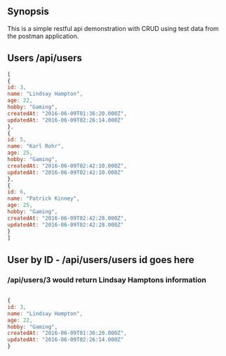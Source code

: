 ## Synopsis
This is a simple restful api demonstration with CRUD using test data from the postman application.

## Users /api/users
``` javascript
[
{
id: 3,
name: "Lindsay Hampton",
age: 22,
hobby: "Gaming",
createdAt: "2016-06-09T01:36:20.000Z",
updatedAt: "2016-06-09T02:26:14.000Z"
},
{
id: 5,
name: "Karl Rohr",
age: 25,
hobby: "Gaming",
createdAt: "2016-06-09T02:42:10.000Z",
updatedAt: "2016-06-09T02:42:10.000Z"
},
{
id: 6,
name: "Patrick Kinney",
age: 25,
hobby: "Gaming",
createdAt: "2016-06-09T02:42:28.000Z",
updatedAt: "2016-06-09T02:42:28.000Z"
}
]
```


## User by ID - /api/users/users id goes here
### /api/users/3 would return Lindsay Hamptons information
``` javascript

{
id: 3,
name: "Lindsay Hampton",
age: 22,
hobby: "Gaming",
createdAt: "2016-06-09T01:36:20.000Z",
updatedAt: "2016-06-09T02:26:14.000Z"
}


```
